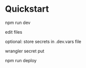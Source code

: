 # Quickstart

npm run dev

edit files

optional:
store secrets in .dev.vars file

wrangler secret put <KEY>

npm run deploy